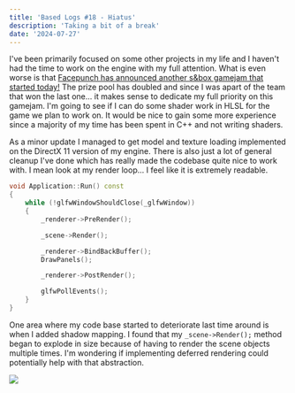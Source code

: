 ```yaml
---
title: 'Based Logs #18 - Hiatus'
description: 'Taking a bit of a break'
date: '2024-07-27'
---
```


I've been primarily focused on some other projects in my life and I haven't had the time to work on the engine with my full attention. What is even worse is that [Facepunch has announced another s&box gamejam that started today!](https://x.com/s8box/status/1817208144210112617) The prize pool has doubled and since I was apart of the team that won the last one... it makes sense to dedicate my full priority on this gamejam. I'm going to see if I can do some shader work in HLSL for the game we plan to work on. It would be nice to gain some more experience since a majority of my time has been spent in C++ and not writing shaders.

As a minor update I managed to get model and texture loading implemented on the DirectX 11 version of my engine. There is also just a lot of general cleanup I've done which has really made the codebase quite nice to work with. I mean look at my render loop... I feel like it is extremely readable.

```cpp
void Application::Run() const
{
    while (!glfwWindowShouldClose(_glfwWindow))
    {
        _renderer->PreRender();

        _scene->Render();

        _renderer->BindBackBuffer();
        DrawPanels();

        _renderer->PostRender();

        glfwPollEvents();
    }
}
```

One area where my code base started to deteriorate last time around is when I added shadow mapping. I found that my `_scene->Render();` method began to explode in size because of having to render the scene objects multiple times. I'm wondering if implementing deferred rendering could potentially help with that abstraction.

<Img src="progress.jpg" caption="Classic hamster model loaded..." />

<YoutubeMusic src="8YKAHgwLEMg" />
